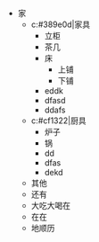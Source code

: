 - 家
	- c:#389e0d|家具
		- 立柜
		- 茶几
		- 床
			- 上铺
			- 下铺
		- eddk
		- dfasd
		- ddafs
	- c:#cf1322|厨具
		- 炉子
		- 锅
		- dd 
		- dfas
		- dekd
	- 其他
	- 还有
	- 大吃大喝在
	- 在在
	- 地顺历